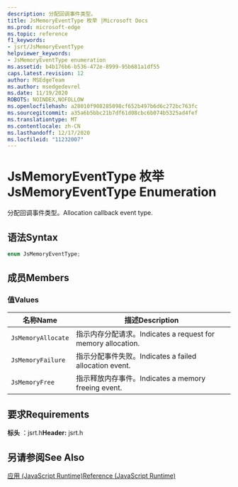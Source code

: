 ```yaml
---
description: 分配回调事件类型。
title: JsMemoryEventType 枚举 |Microsoft Docs
ms.prod: microsoft-edge
ms.topic: reference
f1_keywords:
- jsrt/JsMemoryEventType
helpviewer_keywords:
- JsMemoryEventType enumeration
ms.assetid: b4b176b6-b536-472e-8999-95b681a1df55
caps.latest.revision: 12
author: MSEdgeTeam
ms.author: msedgedevrel
ms.date: 11/19/2020
ROBOTS: NOINDEX,NOFOLLOW
ms.openlocfilehash: a28010f908285098cf652b497b6d6c272bc763fc
ms.sourcegitcommit: a35a6b5bbc21b7df61d08cbc6b074b5325ad4fef
ms.translationtype: MT
ms.contentlocale: zh-CN
ms.lasthandoff: 12/17/2020
ms.locfileid: "11232007"
---
```

# <span data-ttu-id="2e434-103">JsMemoryEventType 枚举</span><span class="sxs-lookup"><span data-stu-id="2e434-103">JsMemoryEventType Enumeration</span></span>

<span data-ttu-id="2e434-104">分配回调事件类型。</span><span class="sxs-lookup"><span data-stu-id="2e434-104">Allocation callback event type.</span></span>  
  
## <span data-ttu-id="2e434-105">语法</span><span class="sxs-lookup"><span data-stu-id="2e434-105">Syntax</span></span>  
  
```cpp  
enum JsMemoryEventType;  
```  
  
## <span data-ttu-id="2e434-106">成员</span><span class="sxs-lookup"><span data-stu-id="2e434-106">Members</span></span>  
  
### <span data-ttu-id="2e434-107">值</span><span class="sxs-lookup"><span data-stu-id="2e434-107">Values</span></span>  
  
|<span data-ttu-id="2e434-108">名称</span><span class="sxs-lookup"><span data-stu-id="2e434-108">Name</span></span>|<span data-ttu-id="2e434-109">描述</span><span class="sxs-lookup"><span data-stu-id="2e434-109">Description</span></span>|  
|----------|-----------------|  
|`JsMemoryAllocate`|<span data-ttu-id="2e434-110">指示内存分配请求。</span><span class="sxs-lookup"><span data-stu-id="2e434-110">Indicates a request for memory allocation.</span></span>|  
|`JsMemoryFailure`|<span data-ttu-id="2e434-111">指示分配事件失败。</span><span class="sxs-lookup"><span data-stu-id="2e434-111">Indicates a failed allocation event.</span></span>|  
|`JsMemoryFree`|<span data-ttu-id="2e434-112">指示释放内存事件。</span><span class="sxs-lookup"><span data-stu-id="2e434-112">Indicates a memory freeing event.</span></span>|  
  
## <span data-ttu-id="2e434-113">要求</span><span class="sxs-lookup"><span data-stu-id="2e434-113">Requirements</span></span>  
 <span data-ttu-id="2e434-114">**标头** ：jsrt.h</span><span class="sxs-lookup"><span data-stu-id="2e434-114">**Header:** jsrt.h</span></span>  
  
## <span data-ttu-id="2e434-115">另请参阅</span><span class="sxs-lookup"><span data-stu-id="2e434-115">See Also</span></span>  
 [<span data-ttu-id="2e434-116">应用 (JavaScript Runtime)</span><span class="sxs-lookup"><span data-stu-id="2e434-116">Reference (JavaScript Runtime)</span></span>](../chakra-hosting/reference-javascript-runtime.md)
